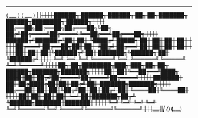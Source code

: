  _____                                                                      _____ 
( ___ )                                                                    ( ___ )
 |   |~~~~~~~~~~~~~~~~~~~~~~~~~~~~~~~~~~~~~~~~~~~~~~~~~~~~~~~~~~~~~~~~~~~~~~|   | 
 |   | ██████╗ ██████╗  ██████╗ ██╗   ██╗███████╗ ██████╗████████╗ ██████╗  |   | 
 |   | ██╔══██╗██╔══██╗██╔═══██╗╚██╗ ██╔╝██╔════╝██╔════╝╚══██╔══╝██╔═══██╗ |   | 
 |   | ██████╔╝██████╔╝██║   ██║ ╚████╔╝ █████╗  ██║        ██║   ██║   ██║ |   | 
 |   | ██╔═══╝ ██╔══██╗██║   ██║  ╚██╔╝  ██╔══╝  ██║        ██║   ██║   ██║ |   | 
 |   | ██║     ██║  ██║╚██████╔╝   ██║   ███████╗╚██████╗   ██║   ╚██████╔╝ |   | 
 |   | ╚═╝     ╚═╝  ╚═╝ ╚═════╝    ╚═╝   ╚══════╝ ╚═════╝   ╚═╝    ╚═════╝  |   | 
 |   | ██╗  ██╗████████╗███╗   ███╗██╗         ██╗ ██████╗███████╗███████╗  |   | 
 |   | ██║  ██║╚══██╔══╝████╗ ████║██║        ██╔╝██╔════╝██╔════╝██╔════╝  |   | 
 |   | ███████║   ██║   ██╔████╔██║██║       ██╔╝ ██║     ███████╗███████╗  |   | 
 |   | ██╔══██║   ██║   ██║╚██╔╝██║██║      ██╔╝  ██║     ╚════██║╚════██║  |   | 
 |   | ██║  ██║   ██║   ██║ ╚═╝ ██║███████╗██╔╝   ╚██████╗███████║███████║  |   | 
 |   | ╚═╝  ╚═╝   ╚═╝   ╚═╝     ╚═╝╚══════╝╚═╝     ╚═════╝╚══════╝╚══════╝  |   | 
 |___|~~~~~~~~~~~~~~~~~~~~~~~~~~~~~~~~~~~~~~~~~~~~~~~~~~~~~~~~~~~~~~~~~~~~~~|___| 
(_____)                                                                    (_____)
